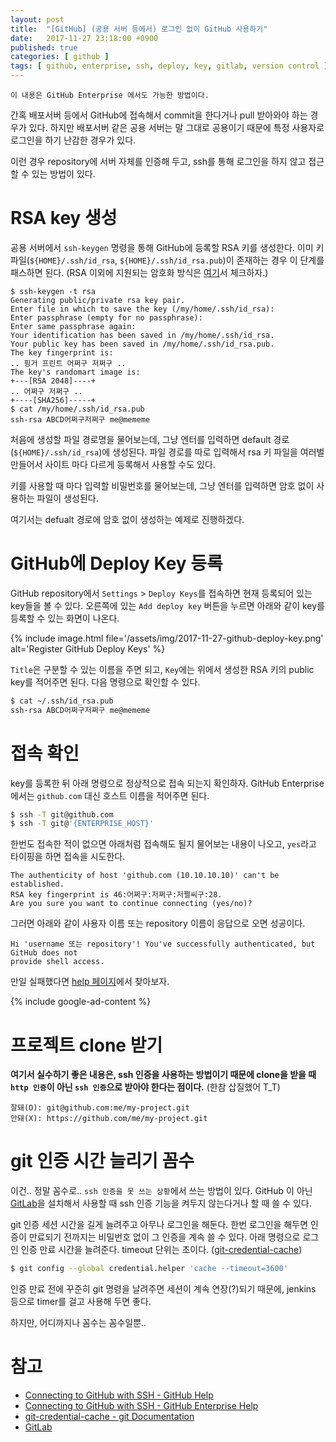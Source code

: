 ```yaml
---
layout: post
title:  "[GitHub] (공용 서버 등에서) 로그인 없이 GitHub 사용하기"
date:   2017-11-27 23:18:00 +0900
published: true
categories: [ github ]
tags: [ github, enterprise, ssh, deploy, key, gitlab, version control ]
---
```

```
이 내용은 GitHub Enterprise 에서도 가능한 방법이다.
```

간혹 배포서버 등에서 GitHub에 접속해서 commit을 한다거나 pull 받아와야 하는 경우가 있다. 하지만 배포서버 같은 공용 서버는 말 그대로 공용이기 때문에 특정 사용자로 로그인을 하기 난감한 경우가 있다.

이런 경우 repository에 서버 자체를 인증해 두고, ssh를 통해 로그인을 하지 않고 접근할 수 있는 방법이 있다.


# RSA key 생성

공용 서버에서 `ssh-keygen` 명령을 통해 GitHub에 등록할 RSA 키를 생성한다. 이미 키파일(`${HOME}/.ssh/id_rsa`, `${HOME}/.ssh/id_rsa.pub`)이 존재하는 경우 이 단계를 패스하면 된다. (RSA 이외에 지원되는 암호화 방식은 [여기](https://help.github.com/articles/checking-for-existing-ssh-keys/)서 체크하자.)

```
$ ssh-keygen -t rsa
Generating public/private rsa key pair.
Enter file in which to save the key (/my/home/.ssh/id_rsa):
Enter passphrase (empty for no passphrase):
Enter same passphrase again:
Your identification has been saved in /my/home/.ssh/id_rsa.
Your public key has been saved in /my/home/.ssh/id_rsa.pub.
The key fingerprint is:
.. 핑거 프린트 어쩌구 저쩌구 ..
The key's randomart image is:
+---[RSA 2048]----+
.. 어쩌구 저쩌구 ..
+----[SHA256]-----+
$ cat /my/home/.ssh/id_rsa.pub
ssh-rsa ABCD어쩌구저쩌구 me@mememe
```

처음에 생성할 파일 경로명을 물어보는데, 그냥 엔터를 입력하면 default 경로(`${HOME}/.ssh/id_rsa`)에 생성된다. 파일 경로를 따로 입력해서 rsa 키 파일을 여러벌 만들어서 사이트 마다 다르게 등록해서 사용할 수도 있다.

키를 사용할 때 마다 입력할 비밀번호를 물어보는데, 그냥 엔터를 입력하면 암호 없이 사용하는 파일이 생성된다.

여기서는 defualt 경로에 암호 없이 생성하는 예제로 진행하겠다.


# GitHub에 Deploy Key 등록

GitHub repository에서 `Settings` > `Deploy Keys`를 접속하면 현재 등록되어 있는 key들을 볼 수 있다. 오른쪽에 있는 `Add deploy key` 버튼을 누르면 아래와 같이 key를 등록할 수 있는 화면이 나온다.

{% include image.html file='/assets/img/2017-11-27-github-deploy-key.png' alt='Register GitHub Deploy Keys' %}

`Title`은 구분할 수 있는 이름을 주면 되고, `Key`에는 위에서 생성한 RSA 키의 public key를 적어주면 된다. 다음 명령으로 확인할 수 있다.

```bash
$ cat ~/.ssh/id_rsa.pub
ssh-rsa ABCD어쩌구저쩌구 me@mememe
```


# 접속 확인

key를 등록한 뒤 아래 명령으로 정상적으로 접속 되는지 확인하자. GitHub Enterprise에서는 `github.com` 대신 호스트 이름을 적어주면 된다.

```bash
$ ssh -T git@github.com
$ ssh -T git@'{ENTERPRISE_HOST}'
```

한번도 접속한 적이 없으면 아래처럼 접속해도 될지 물어보는 내용이 나오고, `yes`라고 타이핑을 하면 접속을 시도한다.

```
The authenticity of host 'github.com (10.10.10.10)' can't be established.
RSA key fingerprint is 46:어쩌구:저쩌구:저쩔씨구:28.
Are you sure you want to continue connecting (yes/no)?
```

그러면 아래와 같이 사용자 이름 또는 repository 이름이 응답으로 오면 성공이다.

```
Hi 'username 또는 repository'! You've successfully authenticated, but GitHub does not
provide shell access.
```

만일 실패했다면 [help 페이지](https://help.github.com/articles/error-permission-denied-publickey/)에서 찾아보자.

{% include google-ad-content %}


# 프로젝트 clone 받기

**여기서 실수하기 좋은 내용은, ssh 인증을 사용하는 방법이기 때문에 clone을 받을 때 `http 인증`이 아닌 `ssh 인증`으로 받아야 한다는 점이다.** (한참 삽질했어 T_T)

```
잘돼(O): git@github.com:me/my-project.git
안돼(X): https://github.com/me/my-project.git
```


# git 인증 시간 늘리기 꼼수

이건.. 정말 꼼수로.. `ssh 인증을 못 쓰는 상황`에서 쓰는 방법이 있다. GitHub 이 아닌 [GitLab](https://gitlab.com/)을 설치해서 사용할 때 ssh 인증 기능을 켜두지 않는다거나 할 때 쓸 수 있다.

git 인증 세션 시간을 길게 늘려주고 아무나 로그인을 해둔다. 한번 로그인을 해두면 인증이 만료되기 전까지는 비밀번호 없이 그 인증을 계속 쓸 수 있다. 아래 명령으로 로그인 인증 만료 시간을 늘려준다. timeout 단위는 초이다. ([git-credential-cache](https://git-scm.com/docs/git-credential-cache))

```bash
$ git config --global credential.helper 'cache --timeout=3600'
```

인증 만료 전에 꾸준히 git 명령을 날려주면 세션이 계속 연장(?)되기 때문에, jenkins 등으로 timer를 걸고 사용해 두면 좋다.

하지만, 어디까지나 꼼수는 꼼수일뿐..


# 참고

- [Connecting to GitHub with SSH - GitHub Help](https://help.github.com/articles/connecting-to-github-with-ssh/)
- [Connecting to GitHub with SSH - GitHub Enterprise Help](https://help.github.com/enterprise/2.11/user/articles/connecting-to-github-with-ssh/)
- [git-credential-cache - git Documentation](https://git-scm.com/docs/git-credential-cache)
- [GitLab](https://gitlab.com/)
